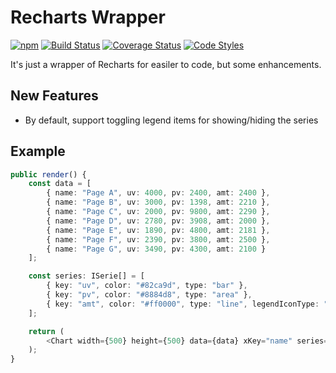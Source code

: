 # Recharts  Wrapper

[![npm](https://img.shields.io/npm/v/@bndynet/recharts-wrapper.svg)](https://www.npmjs.com/package/@bndynet/recharts-wrapper)
[![Build Status](https://travis-ci.com/bndynet/recharts-wrapper.svg?branch=master)](https://travis-ci.com/bndynet/recharts-wrapper)
[![Coverage Status](https://coveralls.io/repos/github/bndynet/recharts-wrapper/badge.svg?branch=master)](https://coveralls.io/github/bndynet/recharts-wrapper?branch=master)
[![Code Styles](https://img.shields.io/badge/Code_Style-Prettier-ff69b4.svg)](https://github.com/prettier/prettier)

It's just a wrapper of Recharts for easiler to code, but some enhancements.

## New Features

- By default, support toggling legend items for showing/hiding the series

## Example

```typescript
public render() {
    const data = [
        { name: "Page A", uv: 4000, pv: 2400, amt: 2400 },
        { name: "Page B", uv: 3000, pv: 1398, amt: 2210 },
        { name: "Page C", uv: 2000, pv: 9800, amt: 2290 },
        { name: "Page D", uv: 2780, pv: 3908, amt: 2000 },
        { name: "Page E", uv: 1890, pv: 4800, amt: 2181 },
        { name: "Page F", uv: 2390, pv: 3800, amt: 2500 },
        { name: "Page G", uv: 3490, pv: 4300, amt: 2100 }
    ];

    const series: ISerie[] = [
        { key: "uv", color: "#82ca9d", type: "bar" },
        { key: "pv", color: "#8884d8", type: "area" },
        { key: "amt", color: "#ff0000", type: "line", legendIconType: "circle" }
    ];

    return (
        <Chart width={500} height={500} data={data} xKey="name" series={series} />
    );
}
```